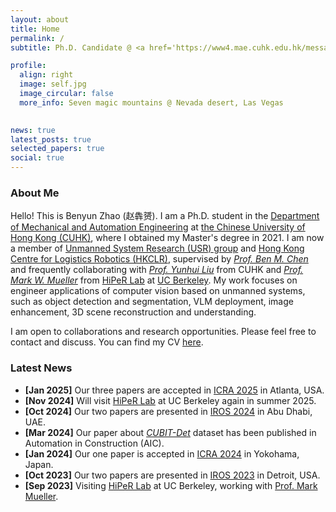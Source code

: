 ```yaml
---
layout: about
title: Home
permalink: /
subtitle: Ph.D. Candidate @ <a href='https://www4.mae.cuhk.edu.hk/message-from-department-chairman/'>CUHK</a>. Member of the <a href='http://www.mae.cuhk.edu.hk/~usr/'>USR Group</a> and <a href='https://www.hkclr.hk/'>HKCLR</a>.

profile:
  align: right
  image: self.jpg
  image_circular: false
  more_info: Seven magic mountains @ Nevada desert, Las Vegas
    

news: true
latest_posts: true
selected_papers: true
social: true
---
```


### About Me
Hello! This is Benyun Zhao (赵犇赟). I am a Ph.D. student in the [Department of Mechanical and Automation Engineering](https://www4.mae.cuhk.edu.hk/message-from-department-chairman/) at [the Chinese University of Hong Kong (CUHK)](https://www.cuhk.edu.hk/english/index.html), where I obtained my Master's degree in 2021. I am now a member of [Unmanned System Research (USR) group](http://www.mae.cuhk.edu.hk/~usr/) and [Hong Kong Centre for Logistics Robotics (HKCLR)](https://www.hkclr.hk/), supervised by [_Prof. Ben M. Chen_](https://www4.mae.cuhk.edu.hk/peoples/chen-benmei/) and frequently collaborating with [_Prof. Yunhui Liu_](https://www4.mae.cuhk.edu.hk/peoples/liu-yun-hui/) from CUHK and [_Prof. Mark W. Mueller_](https://me.berkeley.edu/people/mark-w-mueller/) from [HiPeR Lab](https://hiperlab.berkeley.edu/) at [UC Berkeley](https://me.berkeley.edu/). My work focuses on engineer applications of computer vision based on unmanned systems, such as object detection and segmentation, VLM deployment, image enhancement, 3D scene reconstruction and understanding.

I am open to collaborations and research opportunities. Please feel free to contact and discuss. You can find my CV [here](https://drive.google.com/file/d/1FHWqo5AAsm8RDT8n3mO9nZOASIBSTzbY/view?usp=drive_link).


### Latest News
- **[Jan 2025]** Our three papers are accepted in [ICRA 2025](https://https://2025.ieee-icra.org/) in Atlanta, USA.
- **[Nov 2024]** Will visit [HiPeR Lab](https://hiperlab.berkeley.edu/) at UC Berkeley again in summer 2025.
- **[Oct 2024]** Our two papers are presented in [IROS 2024](https://iros2024-abudhabi.org/) in Abu Dhabi, UAE.
- **[Mar 2024]** Our paper about [_CUBIT-Det_](https://www.sciencedirect.com/science/article/pii/S0926580524001419) dataset has been published in Automation in Construction (AIC).
- **[Jan 2024]** Our one paper is accepted in [ICRA 2024](https://2024.ieee-icra.org/) in Yokohama, Japan.
- **[Oct 2023]** Our two papers are presented in [IROS 2023](https://ieee-iros.org/) in Detroit, USA.
- **[Sep 2023]** Visiting [HiPeR Lab](https://hiperlab.berkeley.edu/) at UC Berkeley, working with [Prof. Mark Mueller](https://me.berkeley.edu/people/mark-mueller/).
